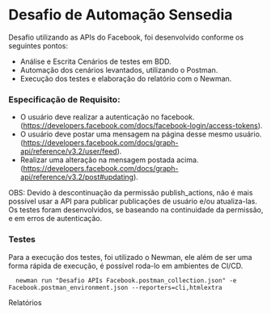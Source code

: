 # Desafio de Automação Sensedia

  Desafio utilizando as APIs do Facebook, foi desenvolvido conforme os seguintes pontos:
  
   - Análise e Escrita Cenários de testes em BDD. 
   - Automação dos cenários levantados, utilizando o Postman.
   - Execução dos testes e elaboração do relatório com o Newman.

### **Especificação de Requisito:**
   - O usuário deve realizar a autenticação no facebook.
                  (https://developers.facebook.com/docs/facebook-login/access-tokens).
   - O usuário deve postar uma mensagem na página desse mesmo usuário.
                  (https://developers.facebook.com/docs/graph-api/reference/v3.2/user/feed).
   - Realizar uma alteração na mensagem postada acima.
                  (https://developers.facebook.com/docs/graph-api/reference/v3.2/post#updating).

OBS: Devido à descontinuação da permissão publish_actions, não é mais possível usar a API para publicar publicações de usuário e/ou atualiza-las. Os testes foram desenvolvidos, se baseando na continuidade da permissão, e em erros de autenticação.

### **Testes**

  Para a execução dos testes, foi utilizado o Newman, ele além de ser uma forma rápida de execução, é possível roda-lo em ambientes de CI/CD. 
  
      newman run "Desafio APIs Facebook.postman_collection.json" -e Facebook.postman_environment.json --reporters=cli,htmlextra

Relatórios

    
